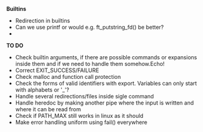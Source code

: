 **Builtins**
- Redirection in builtins
- Can we use printf or would e.g. ft_putstring_fd() be better?
- 


**TO DO**
- Check builtin arguments, if there are possible commands or expansions inside them and if we need to handle them somehow.Echo!
- Correct EXIT_SUCCESS/FAILURE
- Check malloc and function call protection
- Check the forms of valid identifiers with export. Variables can only start with alphabets or '_'?
- Handle several redirections/files inside sigle command
- Handle heredoc by making another pipe where the input is written and where it can be read from
- Check if PATH_MAX still works in linux as it should
- Make error handling uniform using fail() everywhere